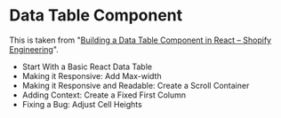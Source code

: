 # Data Table Component

This is taken from "[Building a Data Table Component in React – Shopify Engineering](https://engineering.shopify.com/blogs/engineering/building-data-table-component-react)".

- Start With a Basic React Data Table
- Making it Responsive: Add Max-width
- Making it Responsive and Readable: Create a Scroll Container
- Adding Context: Create a Fixed First Column
- Fixing a Bug: Adjust Cell Heights
